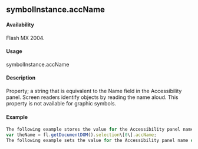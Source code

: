 ## symbolInstance.accName

#### Availability

Flash MX 2004.

#### Usage

symbolInstance.accName

#### Description

Property; a string that is equivalent to the Name field in the Accessibility panel. Screen readers identify objects by reading the name aloud. This property is not available for graphic symbols.

#### Example

```javascript
The following example stores the value for the Accessibility panel name of the object in the theName variable:
var theName = fl.getDocumentDOM().selection\[0\].accName;
The following example sets the value for the Accessibility panel name of the object to Home Button: fl.getDocumentDOM().selection\[0\].accName = "Home Button";

```